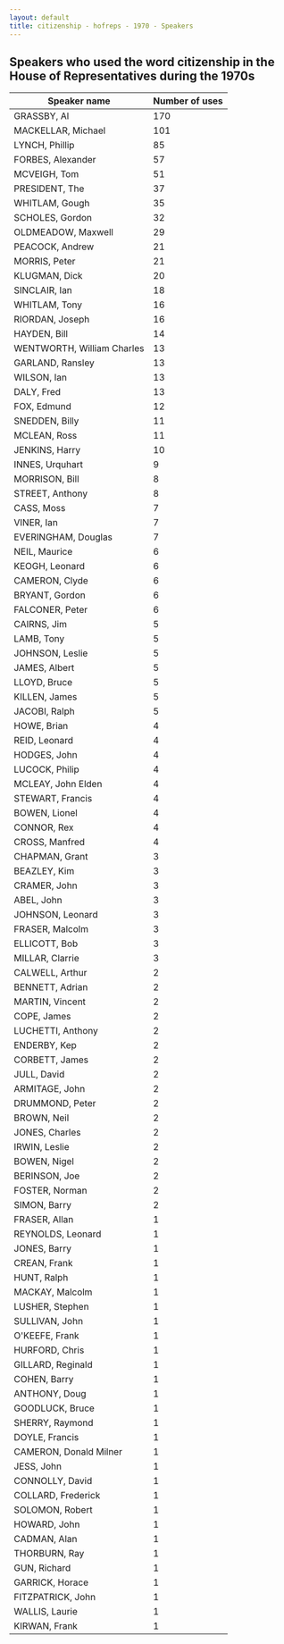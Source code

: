 ```yaml
---
layout: default
title: citizenship - hofreps - 1970 - Speakers
---
```

## Speakers who used the word **citizenship** in the House of Representatives during the 1970s

| Speaker name | Number of uses |
|--------------|----------------|
|GRASSBY, Al|170|
|MACKELLAR, Michael|101|
|LYNCH, Phillip|85|
|FORBES, Alexander|57|
|MCVEIGH, Tom|51|
|PRESIDENT, The|37|
|WHITLAM, Gough|35|
|SCHOLES, Gordon|32|
|OLDMEADOW, Maxwell|29|
|PEACOCK, Andrew|21|
|MORRIS, Peter|21|
|KLUGMAN, Dick|20|
|SINCLAIR, Ian|18|
|WHITLAM, Tony|16|
|RIORDAN, Joseph|16|
|HAYDEN, Bill|14|
|WENTWORTH, William Charles|13|
|GARLAND, Ransley|13|
|WILSON, Ian|13|
|DALY, Fred|13|
|FOX, Edmund|12|
|SNEDDEN, Billy|11|
|MCLEAN, Ross|11|
|JENKINS, Harry|10|
|INNES, Urquhart|9|
|MORRISON, Bill|8|
|STREET, Anthony|8|
|CASS, Moss|7|
|VINER, Ian|7|
|EVERINGHAM, Douglas|7|
|NEIL, Maurice|6|
|KEOGH, Leonard|6|
|CAMERON, Clyde|6|
|BRYANT, Gordon|6|
|FALCONER, Peter|6|
|CAIRNS, Jim|5|
|LAMB, Tony|5|
|JOHNSON, Leslie|5|
|JAMES, Albert|5|
|LLOYD, Bruce|5|
|KILLEN, James|5|
|JACOBI, Ralph|5|
|HOWE, Brian|4|
|REID, Leonard|4|
|HODGES, John|4|
|LUCOCK, Philip|4|
|MCLEAY, John Elden|4|
|STEWART, Francis|4|
|BOWEN, Lionel|4|
|CONNOR, Rex|4|
|CROSS, Manfred|4|
|CHAPMAN, Grant|3|
|BEAZLEY, Kim|3|
|CRAMER, John|3|
|ABEL, John|3|
|JOHNSON, Leonard|3|
|FRASER, Malcolm|3|
|ELLICOTT, Bob|3|
|MILLAR, Clarrie|3|
|CALWELL, Arthur|2|
|BENNETT, Adrian|2|
|MARTIN, Vincent|2|
|COPE, James|2|
|LUCHETTI, Anthony|2|
|ENDERBY, Kep|2|
|CORBETT, James|2|
|JULL, David|2|
|ARMITAGE, John|2|
|DRUMMOND, Peter|2|
|BROWN, Neil|2|
|JONES, Charles|2|
|IRWIN, Leslie|2|
|BOWEN, Nigel|2|
|BERINSON, Joe|2|
|FOSTER, Norman|2|
|SIMON, Barry|2|
|FRASER, Allan|1|
|REYNOLDS, Leonard|1|
|JONES, Barry|1|
|CREAN, Frank|1|
|HUNT, Ralph|1|
|MACKAY, Malcolm|1|
|LUSHER, Stephen|1|
|SULLIVAN, John|1|
|O'KEEFE, Frank|1|
|HURFORD, Chris|1|
|GILLARD, Reginald|1|
|COHEN, Barry|1|
|ANTHONY, Doug|1|
|GOODLUCK, Bruce|1|
|SHERRY, Raymond|1|
|DOYLE, Francis|1|
|CAMERON, Donald Milner|1|
|JESS, John|1|
|CONNOLLY, David|1|
|COLLARD, Frederick|1|
|SOLOMON, Robert|1|
|HOWARD, John|1|
|CADMAN, Alan|1|
|THORBURN, Ray|1|
|GUN, Richard|1|
|GARRICK, Horace|1|
|FITZPATRICK, John|1|
|WALLIS, Laurie|1|
|KIRWAN, Frank|1|
